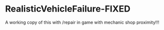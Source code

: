# RealisticVehicleFailure-FIXED
A working copy of this with /repair in game with mechanic shop proximity!!!
